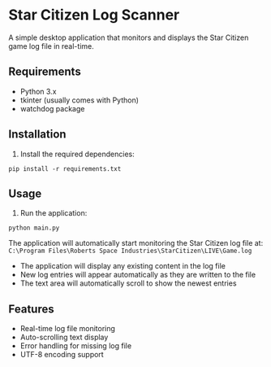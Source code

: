 # Star Citizen Log Scanner

A simple desktop application that monitors and displays the Star Citizen game log file in real-time.

## Requirements
- Python 3.x
- tkinter (usually comes with Python)
- watchdog package

## Installation

1. Install the required dependencies:
```
pip install -r requirements.txt
```

## Usage

1. Run the application:
```
python main.py
```

The application will automatically start monitoring the Star Citizen log file at:
`C:\Program Files\Roberts Space Industries\StarCitizen\LIVE\Game.log`

- The application will display any existing content in the log file
- New log entries will appear automatically as they are written to the file
- The text area will automatically scroll to show the newest entries

## Features
- Real-time log file monitoring
- Auto-scrolling text display
- Error handling for missing log file
- UTF-8 encoding support